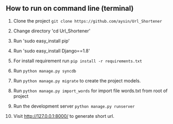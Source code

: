 


How to run on command line (terminal)
-----------
1. Clone the project `git clone https://github.com/aysin/Url_Shortener`

2. Change directory 'cd Url_Shortener' 

3. Run 'sudo easy_install pip'

4. Run 'sudo easy_install Django==1.8' 

5. For install requirement run `pip install -r requirements.txt `

6. Run `python manage.py syncdb`

7. Run `python manage.py migrate` to create the project models.

8. Run `python manage.py import_words` for import file words.txt from root of project

9. Run the development server `python manage.py runserver`

10. Visit http://127.0.0.1:8000/ to generate short url.
